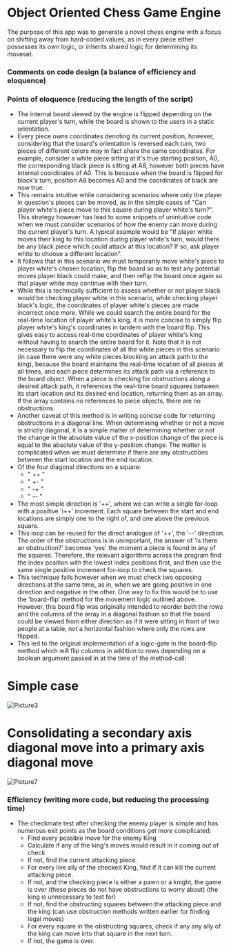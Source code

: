 # Object Oriented Chess Game Engine

The purpose of this app was to generate a novel chess engine with a focus on shifting away from hard-coded values, as in every piece either possesses its own logic, or inherits shared logic for determining its moveset.

### Comments on code design (a balance of efficiency and eloquence)
### Points of eloquence (reducing the length of the script)
- The internal board viewed by the engine is flipped depending on the current player's turn, while the board is shown to the    users in a static orientation.
- Every piece owns coordinates denoting its current position, however, considering that the board's orientation is reversed each turn, two pieces of different colors may in fact share the same coordinates. 
For example, consider a white piece sitting at it's true starting position, A0, the corresponding black piece is sitting at A8, however both pieces have internal coordinates of A0. This is because when the board is flipped for black's turn, position A8 becomes A0 and the coordinates of black are now true.
- This remains intuitive while considering scenarios where only the player in question's pieces can be moved, as in the simple cases of "Can player white's piece move to this square during player white's turn?".
This strategy however has lead to some snippets of unintuitive code when we must consider scenarios of how the enemy can move during the current player's turn. A typical example would be "If player white moves their king to this location during player white's turn, would there be any black piece which could attack at this location? If so, ask player white to choose a different location".
- It follows that in this scenario we must temporarily move white's piece to player white's chosen location, flip the board so as to test any potential moves player black could make, and then reflip the board once again so that player white may continue with their turn.
- While this is technically sufficient to assess whether or not player black would be checking player white in this scenario, while checking player black's logic, the coordinates of player white's pieces are made incorrect once more. While we could search the entire board for the real-time location of player white's king, it is more concise to simply flip player white's king's coordinates in tandem with the board flip. This gives easy to access real-time coordinates of player white's king without having to search the entire board for it.
Note that it is not necessary to flip the coordinates of all the white pieces in this scenario (in case there were any white pieces blocking an attack path to the king), because the board maintains the real-time location of all pieces at all times, and each piece determines its attack path via a reference to the board object. When a piece is checking for obstructions along a desired attack path, it references the real-time board squares between its start location and its desired end location, returning them as an array. If the array contains no references to piece objects, there are no obstructions.
- Another caveat of this method is in writing concise code for returning obstructions in a diagonal line. When determining whether or not a move is strictly diagonal, it is a simple matter of determining whether or not the change in the absolute value of the x-position change of the piece is equal to the absolute value of the y-position change. The matter is complicated when we must determine if there are any obstructions between the start location and the end location.
- Of the four diagonal directions on a square:
  - " ++ "
  - " +- "
  - " -+ "
  - " -- "
- The most simple direction is '++', where we can write a single for-loop with a positive 'i++' increment. Each square between the start and end locations are simply one to the right of, and one above the previous square.
- This loop can be reused for the direct analogue of '++', the '--' direction. The order of the obstructions is in unimportant, the answer of 'is there an obstruction?' becomes 'yes' the moment a piece is found in any of the squares. Therefore, the relevant algorithms across the program find the index position with the lowest index positions first, and then use the same single positive increment for-loop to check the squares.
- This technique fails however when we must check two opposing directions at the same time, as in, when we are going positive in one direction and negative in the other. One way to fix this would be to use the 'board-flip' method for the movement logic outlined above. However, this board flip was originally intended to reorder both the rows and the columns of the array in a diagonal fashion so that the board could be viewed from either direction as if it were sitting in front of two people at a table, not a horizontal fashion where only the rows are flipped.
- This led to the original implementation of a logic-gate in the board-flip method which will flip columns in addition to rows depending on a boolean argument passed in at the time of the method-call:

# Simple case
![Picture3](https://user-images.githubusercontent.com/67857298/95444897-51166300-0999-11eb-947f-9ad8d908daf1.png)

# Consolidating a secondary axis diagonal move into a primary axis diagonal move
![Picture7](https://user-images.githubusercontent.com/67857298/95449364-9f2e6500-099f-11eb-8ddc-ec5ce7cd5392.png)

### Efficiency (writing more code, but reducing the processing time)
- The checkmate test after checking the enemy player is simple and has numerous exit points as the board conditions get more complicated:
  - Find every possible move for the enemy King
  - Calculate if any of the king's moves would result in it coming out of check
  - If not, find the current attacking piece.
  - For every live ally of the checked King, find if it can kill the current attacking piece.
  - If not, and the checking piece is either a pawn or a knight, the game is over (these pieces do not have obstructions to worry about) (the king is unnecessary to test for)
  - If not, find the obstructing squares between the attacking piece and the king (can use obstruction methods written earlier for finding legal moves)
  - For every square in the obstructing squares, check if any any ally of the king can move into that square in the next turn.
  - If not, the game is over.
